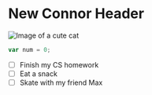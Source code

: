# New Connor Header
![Image of a cute cat](https://play-lh.googleusercontent.com/phUhJzNvyZTpbUhQmN3oaj0bHL0pQ_tOeBLjlF_l9z8qK7zogZbYO0ttd3jTGTHdAQ)
``` javascript
var num = 0;
```
- [ ] Finish my CS homework
- [ ] Eat a snack
- [ ] Skate with my friend Max
